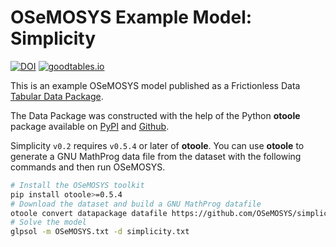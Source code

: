 # OSeMOSYS Example Model: Simplicity

[![DOI](https://zenodo.org/badge/214192147.svg)](https://zenodo.org/badge/latestdoi/214192147)
[![goodtables.io](https://goodtables.io/badge/github/OSeMOSYS/simplicity.svg)](https://goodtables.io/github/OSeMOSYS/simplicity)

This is an example OSeMOSYS model published as a Frictionless Data [Tabular Data Package](https://frictionlessdata.io/specs/tabular-data-package/).

The Data Package was constructed with the help of the Python **otoole** package available on [PyPI](https://pypi.org/project/otoole/) and [Github](https://github.com/OSeMOSYS/otoole).

Simplicity `v0.2` requires `v0.5.4` or later of **otoole**.
You can use **otoole** to generate a GNU MathProg data file from the dataset with the following commands and then run OSeMOSYS.

```bash
# Install the OSeMOSYS toolkit
pip install otoole>=0.5.4
# Download the dataset and build a GNU MathProg datafile
otoole convert datapackage datafile https://github.com/OSeMOSYS/simplicity ./simplicity.txt
# Solve the model
glpsol -m OSeMOSYS.txt -d simplicity.txt
```
